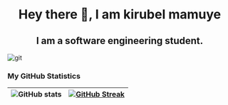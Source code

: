 <h1 align ="center">Hey there 👋, I am kirubel mamuye</h1>
 <h2 align="center">I am a software engineering student.</h2>

![git](https://user-images.githubusercontent.com/102250797/211316474-8080cdef-e9f2-4fee-b8b5-7566083db95f.png)
### My GitHub Statistics

| ![GitHub stats](https://github-readme-stats.vercel.app/api?username=KIRUBEL23J&show_icons=true&theme=prussian) | [![GitHub Streak](https://github-readme-streak-stats.herokuapp.com/?user=KIRUBEL23J&theme=prussian)](https://git.io/streak-stats) |
| - | - |

<!--
**kirubel23J/kirubel23J** is a ✨ _special_ ✨ repository because its `README.md` (this file) appears on your GitHub profile.

Here are some ideas to get you started:

- 🔭 I’m currently working on ...
- 🌱 I’m currently learning ...
- 👯 I’m looking to collaborate on ...
- 🤔 I’m looking for help with ...
- 💬 Ask me about ...
- 📫 How to reach me: ...
- 😄 Pronouns: ...
- ⚡ Fun fact: ...
-->
